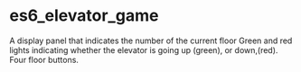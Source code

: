 # es6_elevator_game
A display panel that indicates the number of the current floor Green and red lights indicating whether the elevator 
is going up (green), or down,(red). Four floor buttons. 
